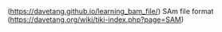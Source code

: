 (https://davetang.github.io/learning_bam_file/)
SAm file format (https://davetang.org/wiki/tiki-index.php?page=SAM)
